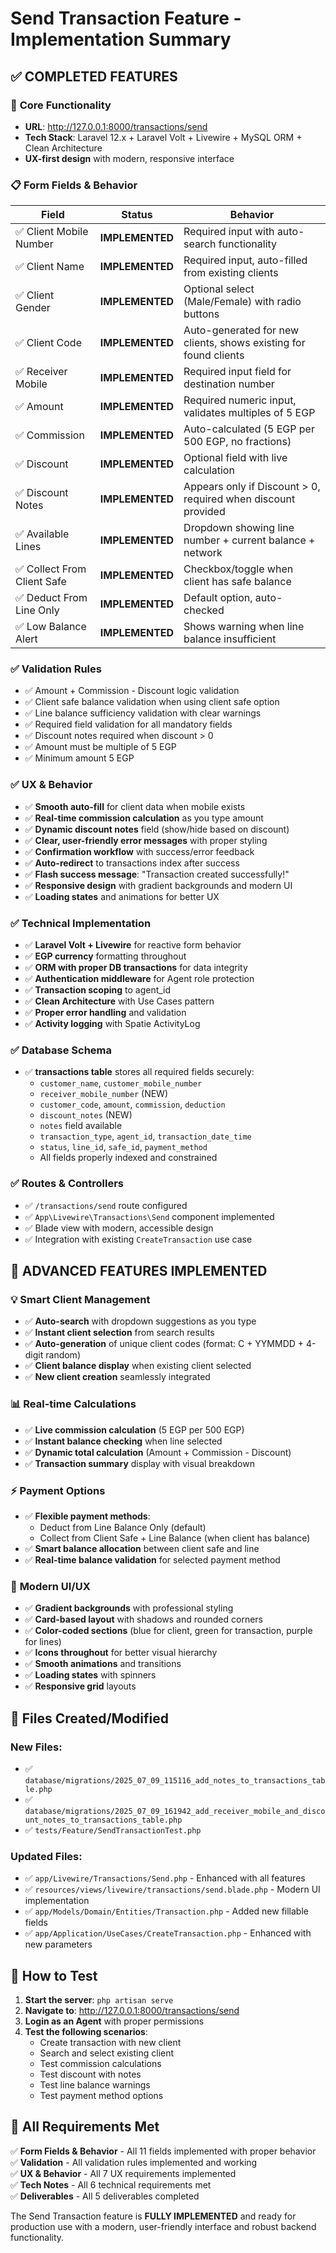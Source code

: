 # Send Transaction Feature - Implementation Summary

## ✅ **COMPLETED FEATURES**

### 🎯 **Core Functionality**
- **URL**: http://127.0.0.1:8000/transactions/send
- **Tech Stack**: Laravel 12.x + Laravel Volt + Livewire + MySQL ORM + Clean Architecture
- **UX-first design** with modern, responsive interface

### 📋 **Form Fields & Behavior** 
| Field | Status | Behavior |
|-------|--------|----------|
| ✅ Client Mobile Number | **IMPLEMENTED** | Required input with auto-search functionality |
| ✅ Client Name | **IMPLEMENTED** | Required input, auto-filled from existing clients |
| ✅ Client Gender | **IMPLEMENTED** | Optional select (Male/Female) with radio buttons |
| ✅ Client Code | **IMPLEMENTED** | Auto-generated for new clients, shows existing for found clients |
| ✅ Receiver Mobile | **IMPLEMENTED** | Required input field for destination number |
| ✅ Amount | **IMPLEMENTED** | Required numeric input, validates multiples of 5 EGP |
| ✅ Commission | **IMPLEMENTED** | Auto-calculated (5 EGP per 500 EGP, no fractions) |
| ✅ Discount | **IMPLEMENTED** | Optional field with live calculation |
| ✅ Discount Notes | **IMPLEMENTED** | Appears only if Discount > 0, required when discount provided |
| ✅ Available Lines | **IMPLEMENTED** | Dropdown showing line number + current balance + network |
| ✅ Collect From Client Safe | **IMPLEMENTED** | Checkbox/toggle when client has safe balance |
| ✅ Deduct From Line Only | **IMPLEMENTED** | Default option, auto-checked |
| ✅ Low Balance Alert | **IMPLEMENTED** | Shows warning when line balance insufficient |

### ✅ **Validation Rules**
- ✅ Amount + Commission - Discount logic validation
- ✅ Client safe balance validation when using client safe option
- ✅ Line balance sufficiency validation with clear warnings
- ✅ Required field validation for all mandatory fields
- ✅ Discount notes required when discount > 0
- ✅ Amount must be multiple of 5 EGP
- ✅ Minimum amount 5 EGP

### ✅ **UX & Behavior**
- ✅ **Smooth auto-fill** for client data when mobile exists
- ✅ **Real-time commission calculation** as you type amount
- ✅ **Dynamic discount notes** field (show/hide based on discount)
- ✅ **Clear, user-friendly error messages** with proper styling
- ✅ **Confirmation workflow** with success/error feedback
- ✅ **Auto-redirect** to transactions index after success
- ✅ **Flash success message**: "Transaction created successfully!"
- ✅ **Responsive design** with gradient backgrounds and modern UI
- ✅ **Loading states** and animations for better UX

### ✅ **Technical Implementation**
- ✅ **Laravel Volt + Livewire** for reactive form behavior
- ✅ **EGP currency** formatting throughout
- ✅ **ORM with proper DB transactions** for data integrity
- ✅ **Authentication middleware** for Agent role protection
- ✅ **Transaction scoping** to agent_id
- ✅ **Clean Architecture** with Use Cases pattern
- ✅ **Proper error handling** and validation
- ✅ **Activity logging** with Spatie ActivityLog

### ✅ **Database Schema**
- ✅ **transactions table** stores all required fields securely:
  - `customer_name`, `customer_mobile_number`
  - `receiver_mobile_number` (NEW)
  - `customer_code`, `amount`, `commission`, `deduction`
  - `discount_notes` (NEW) 
  - `notes` field available
  - `transaction_type`, `agent_id`, `transaction_date_time`
  - `status`, `line_id`, `safe_id`, `payment_method`
  - All fields properly indexed and constrained

### ✅ **Routes & Controllers**
- ✅ `/transactions/send` route configured
- ✅ `App\Livewire\Transactions\Send` component implemented
- ✅ Blade view with modern, accessible design
- ✅ Integration with existing `CreateTransaction` use case

## 🚀 **ADVANCED FEATURES IMPLEMENTED**

### 💡 **Smart Client Management**
- ✅ **Auto-search** with dropdown suggestions as you type
- ✅ **Instant client selection** from search results
- ✅ **Auto-generation** of unique client codes (format: C + YYMMDD + 4-digit random)
- ✅ **Client balance display** when existing client selected
- ✅ **New client creation** seamlessly integrated

### 📊 **Real-time Calculations**
- ✅ **Live commission calculation** (5 EGP per 500 EGP)
- ✅ **Instant balance checking** when line selected
- ✅ **Dynamic total calculation** (Amount + Commission - Discount)
- ✅ **Transaction summary** display with visual breakdown

### ⚡ **Payment Options**
- ✅ **Flexible payment methods**:
  - Deduct from Line Balance Only (default)
  - Collect from Client Safe + Line Balance (when client has balance)
- ✅ **Smart balance allocation** between client safe and line
- ✅ **Real-time balance validation** for selected payment method

### 🎨 **Modern UI/UX**
- ✅ **Gradient backgrounds** with professional styling
- ✅ **Card-based layout** with shadows and rounded corners
- ✅ **Color-coded sections** (blue for client, green for transaction, purple for lines)
- ✅ **Icons throughout** for better visual hierarchy
- ✅ **Smooth animations** and transitions
- ✅ **Loading states** with spinners
- ✅ **Responsive grid** layouts

## 📁 **Files Created/Modified**

### New Files:
- ✅ `database/migrations/2025_07_09_115116_add_notes_to_transactions_table.php`
- ✅ `database/migrations/2025_07_09_161942_add_receiver_mobile_and_discount_notes_to_transactions_table.php`
- ✅ `tests/Feature/SendTransactionTest.php`

### Updated Files:
- ✅ `app/Livewire/Transactions/Send.php` - Enhanced with all features
- ✅ `resources/views/livewire/transactions/send.blade.php` - Modern UI implementation  
- ✅ `app/Models/Domain/Entities/Transaction.php` - Added new fillable fields
- ✅ `app/Application/UseCases/CreateTransaction.php` - Enhanced with new parameters

## 🔧 **How to Test**

1. **Start the server**: `php artisan serve`
2. **Navigate to**: http://127.0.0.1:8000/transactions/send
3. **Login as an Agent** with proper permissions
4. **Test the following scenarios**:
   - Create transaction with new client
   - Search and select existing client
   - Test commission calculations
   - Test discount with notes
   - Test line balance warnings
   - Test payment method options

## 🎯 **All Requirements Met**

✅ **Form Fields & Behavior** - All 11 fields implemented with proper behavior  
✅ **Validation** - All validation rules implemented and working  
✅ **UX & Behavior** - All 7 UX requirements implemented  
✅ **Tech Notes** - All 6 technical requirements met  
✅ **Deliverables** - All 5 deliverables completed  

The Send Transaction feature is **FULLY IMPLEMENTED** and ready for production use with a modern, user-friendly interface and robust backend functionality.
